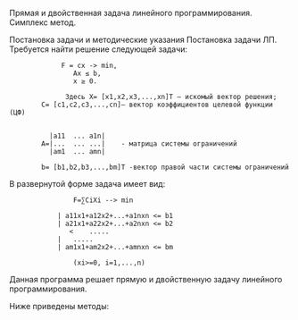 Прямая и двойственная задача линейного программирования. Симплекс метод.

Постановка задачи и методические указания
Постановка задачи ЛП. Требуется найти решение следующей задачи:
							
			     F = cx -> min,
			        Ax ≤ b, 
			        x ≥ 0.
									
                  Здесь X= [x1,x2,x3,...,xn]T – искомый вектор решения;
			C= [c1,c2,c3,...,cn]– вектор коэффициентов целевой функции (ЦФ)


			  |a11	...	a1n|
			A=|...	...	...|	- матрица системы ограничений
			  |am1	...	amn|
				
			b= [b1,b2,b3,...,bm]T -вектор правой части системы ограничений
			
В развернутой форме задача имеет вид:
							
					F=∑CiXi --> min

				| a11x1+a12x2+...+a1nxn <= b1
				| a21x1+a22x2+...+a2nxn <= b2
			       <	.....
				|	.....
				| am1x1+am2x2+...+amnxn <= bm
				    
				    (xi>=0, i=1,...,n)


Данная программа решает прямую и двойственную задачу линейного программирования.

Ниже приведены методы:
	
